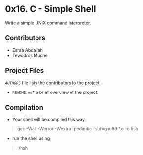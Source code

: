 # 0x16. C - Simple Shell

Write a simple UNIX command interpreter.

## Contributors

* Esraa Abdallah
* Tewodros Muche

## Project Files

*`AUTHORS`*
   file lists the contributors to the project.

* `README.md`*
   a brief overview of the project.

## Compilation

+ Your shell will be compiled this way

> gcc -Wall -Werror -Wextra -pedantic -std=gnu89 *.c -o hsh

+ run the shell using

> ./hsh
